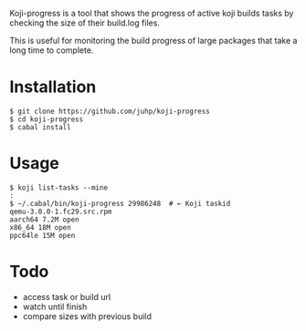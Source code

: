 Koji-progress is a tool that shows the progress of active koji builds tasks
by checking the size of their build.log files.

This is useful for monitoring the build progress of large packages that take a long time to complete.

# Installation

```
$ git clone https://github.com/juhp/koji-progress
$ cd koji-progress
$ cabal install
```

# Usage

```
$ koji list-tasks --mine
:
$ ~/.cabal/bin/koji-progress 29986248  # ← Koji taskid
qemu-3.0.0-1.fc29.src.rpm
aarch64 7.2M open
x86_64 18M open
ppc64le 15M open
```

# Todo

- access task or build url
- watch until finish
- compare sizes with previous build

